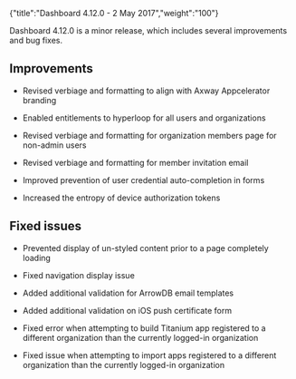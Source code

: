 {"title":"Dashboard 4.12.0 - 2 May 2017","weight":"100"}

Dashboard 4.12.0 is a minor release, which includes several improvements and bug fixes.

## Improvements

* Revised verbiage and formatting to align with Axway Appcelerator branding

* Enabled entitlements to hyperloop for all users and organizations

* Revised verbiage and formatting for organization members page for non-admin users

* Revised verbiage and formatting for member invitation email

* Improved prevention of user credential auto-completion in forms

* Increased the entropy of device authorization tokens


## Fixed issues

* Prevented display of un-styled content prior to a page completely loading

* Fixed navigation display issue

* Added additional validation for ArrowDB email templates

* Added additional validation on iOS push certificate form

* Fixed error when attempting to build Titanium app registered to a different organization than the currently logged-in organization

* Fixed issue when attempting to import apps registered to a different organization than the currently logged-in organization

